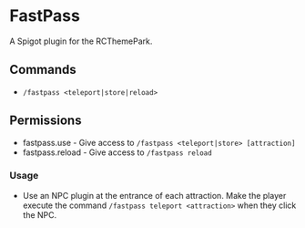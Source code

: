 # FastPass
A Spigot plugin for the RCThemePark.

## Commands
- `/fastpass <teleport|store|reload>`

## Permissions
- fastpass.use - Give access to `/fastpass <teleport|store> [attraction]`
- fastpass.reload - Give access to `/fastpass reload`

### Usage
- Use an NPC plugin at the entrance of each attraction. Make the player execute the command `/fastpass teleport <attraction>` when they click the NPC.